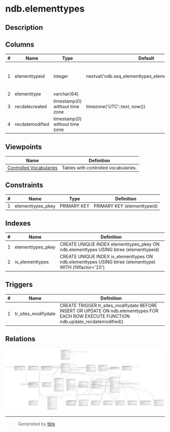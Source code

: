 # ndb.elementtypes

## Description

## Columns

| # | Name            | Type                           | Default                                                 | Nullable | Children                                                                                                                                                                                                              | Parents | Comment |
| - | --------------- | ------------------------------ | ------------------------------------------------------- | -------- | --------------------------------------------------------------------------------------------------------------------------------------------------------------------------------------------------------------------- | ------- | ------- |
| 1 | elementtypeid   | integer                        | nextval('ndb.seq_elementtypes_elementtypeid'::regclass) | false    | [ndb.elementtaxagroups](ndb.elementtaxagroups.md) [ndb.isostratdata](ndb.isostratdata.md) [ndb.specimendates](ndb.specimendates.md) [ndb.specimens](ndb.specimens.md) [ndb.variableelements](ndb.variableelements.md) |         |         |
| 2 | elementtype     | varchar(64)                    |                                                         | false    |                                                                                                                                                                                                                       |         |         |
| 3 | recdatecreated  | timestamp(0) without time zone | timezone('UTC'::text, now())                            | false    |                                                                                                                                                                                                                       |         |         |
| 4 | recdatemodified | timestamp(0) without time zone |                                                         | false    |                                                                                                                                                                                                                       |         |         |

## Viewpoints

| Name                                      | Definition                           |
| ----------------------------------------- | ------------------------------------ |
| [Controlled Vocabularies](viewpoint-0.md) | Tables with controlled vocabularies. |

## Constraints

| # | Name              | Type        | Definition                  |
| - | ----------------- | ----------- | --------------------------- |
| 1 | elementtypes_pkey | PRIMARY KEY | PRIMARY KEY (elementtypeid) |

## Indexes

| # | Name              | Definition                                                                                               |
| - | ----------------- | -------------------------------------------------------------------------------------------------------- |
| 1 | elementtypes_pkey | CREATE UNIQUE INDEX elementtypes_pkey ON ndb.elementtypes USING btree (elementtypeid)                    |
| 2 | ix_elementtypes   | CREATE UNIQUE INDEX ix_elementtypes ON ndb.elementtypes USING btree (elementtype) WITH (fillfactor='10') |

## Triggers

| # | Name                | Definition                                                                                                                                |
| - | ------------------- | ----------------------------------------------------------------------------------------------------------------------------------------- |
| 1 | tr_sites_modifydate | CREATE TRIGGER tr_sites_modifydate BEFORE INSERT OR UPDATE ON ndb.elementtypes FOR EACH ROW EXECUTE FUNCTION ndb.update_recdatemodified() |

## Relations

![er](ndb.elementtypes.svg)

---

> Generated by [tbls](https://github.com/k1LoW/tbls)